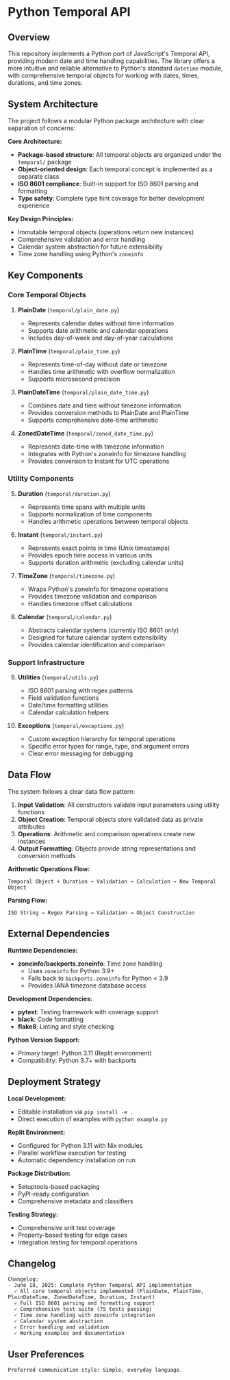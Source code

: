 # Python Temporal API

## Overview

This repository implements a Python port of JavaScript's Temporal API, providing modern date and time handling capabilities. The library offers a more intuitive and reliable alternative to Python's standard `datetime` module, with comprehensive temporal objects for working with dates, times, durations, and time zones.

## System Architecture

The project follows a modular Python package architecture with clear separation of concerns:

**Core Architecture:**
- **Package-based structure**: All temporal objects are organized under the `temporal/` package
- **Object-oriented design**: Each temporal concept is implemented as a separate class
- **ISO 8601 compliance**: Built-in support for ISO 8601 parsing and formatting
- **Type safety**: Complete type hint coverage for better development experience

**Key Design Principles:**
- Immutable temporal objects (operations return new instances)
- Comprehensive validation and error handling
- Calendar system abstraction for future extensibility
- Time zone handling using Python's `zoneinfo`

## Key Components

### Core Temporal Objects
1. **PlainDate** (`temporal/plain_date.py`)
   - Represents calendar dates without time information
   - Supports date arithmetic and calendar operations
   - Includes day-of-week and day-of-year calculations

2. **PlainTime** (`temporal/plain_time.py`)
   - Represents time-of-day without date or timezone
   - Handles time arithmetic with overflow normalization
   - Supports microsecond precision

3. **PlainDateTime** (`temporal/plain_date_time.py`)
   - Combines date and time without timezone information
   - Provides conversion methods to PlainDate and PlainTime
   - Supports comprehensive date-time arithmetic

4. **ZonedDateTime** (`temporal/zoned_date_time.py`)
   - Represents date-time with timezone information
   - Integrates with Python's zoneinfo for timezone handling
   - Provides conversion to Instant for UTC operations

### Utility Components
5. **Duration** (`temporal/duration.py`)
   - Represents time spans with multiple units
   - Supports normalization of time components
   - Handles arithmetic operations between temporal objects

6. **Instant** (`temporal/instant.py`)
   - Represents exact points in time (Unix timestamps)
   - Provides epoch time access in various units
   - Supports duration arithmetic (excluding calendar units)

7. **TimeZone** (`temporal/timezone.py`)
   - Wraps Python's zoneinfo for timezone operations
   - Provides timezone validation and comparison
   - Handles timezone offset calculations

8. **Calendar** (`temporal/calendar.py`)
   - Abstracts calendar systems (currently ISO 8601 only)
   - Designed for future calendar system extensibility
   - Provides calendar identification and comparison

### Support Infrastructure
9. **Utilities** (`temporal/utils.py`)
   - ISO 8601 parsing with regex patterns
   - Field validation functions
   - Date/time formatting utilities
   - Calendar calculation helpers

10. **Exceptions** (`temporal/exceptions.py`)
    - Custom exception hierarchy for temporal operations
    - Specific error types for range, type, and argument errors
    - Clear error messaging for debugging

## Data Flow

The system follows a clear data flow pattern:

1. **Input Validation**: All constructors validate input parameters using utility functions
2. **Object Creation**: Temporal objects store validated data as private attributes
3. **Operations**: Arithmetic and comparison operations create new instances
4. **Output Formatting**: Objects provide string representations and conversion methods

**Arithmetic Operations Flow:**
```
Temporal Object + Duration → Validation → Calculation → New Temporal Object
```

**Parsing Flow:**
```
ISO String → Regex Parsing → Validation → Object Construction
```

## External Dependencies

**Runtime Dependencies:**
- **zoneinfo/backports.zoneinfo**: Time zone handling
  - Uses `zoneinfo` for Python 3.9+
  - Falls back to `backports.zoneinfo` for Python < 3.9
  - Provides IANA timezone database access

**Development Dependencies:**
- **pytest**: Testing framework with coverage support
- **black**: Code formatting
- **flake8**: Linting and style checking

**Python Version Support:**
- Primary target: Python 3.11 (Replit environment)
- Compatibility: Python 3.7+ with backports

## Deployment Strategy

**Local Development:**
- Editable installation via `pip install -e .`
- Direct execution of examples with `python example.py`

**Replit Environment:**
- Configured for Python 3.11 with Nix modules
- Parallel workflow execution for testing
- Automatic dependency installation on run

**Package Distribution:**
- Setuptools-based packaging
- PyPI-ready configuration
- Comprehensive metadata and classifiers

**Testing Strategy:**
- Comprehensive unit test coverage
- Property-based testing for edge cases
- Integration testing for temporal operations

## Changelog

```
Changelog:
- June 18, 2025: Complete Python Temporal API implementation
  ✓ All core temporal objects implemented (PlainDate, PlainTime, PlainDateTime, ZonedDateTime, Duration, Instant)
  ✓ Full ISO 8601 parsing and formatting support
  ✓ Comprehensive test suite (75 tests passing)
  ✓ Time zone handling with zoneinfo integration
  ✓ Calendar system abstraction
  ✓ Error handling and validation
  ✓ Working examples and documentation
```

## User Preferences

```
Preferred communication style: Simple, everyday language.
```